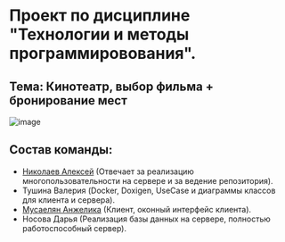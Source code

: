 # Проект по дисциплине "Технологии и методы программировования".
## Тема: Кинотеатр, выбор фильма + бронирование мест
![image](https://github.com/user-attachments/assets/1ee80465-739f-47d4-911f-c2b4be397a56)
## Состав команды:
* [Николаев Алексей](https://github.com/sqwirex) (Отвечает за реализацию многопользовательности на сервере и за ведение репозитория).
* Тушина Валерия (Docker, Doxigen, UseCase и диаграммы классов для клиента и сервера).
* [Мусаелян Анжелика](https://github.com/klimdeliops) (Клиент, оконный интерфейс клиента).
* Носова Дарья (Реализация базы данных на сервере, полностью работоспособный сервер).

